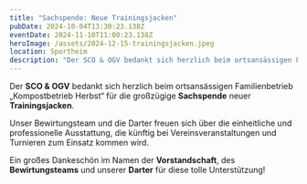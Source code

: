 ```yaml
---
title: "Sachspende: Neue Trainingsjacken"
pubDate: 2024-10-04T13:30:23.138Z
eventDate: 2024-11-10T11:00:23.138Z
heroImage: /assets/2024-12-15-trainingsjacken.jpeg
location: Sportheim
description: "Der SCO & OGV bedankt sich herzlich beim ortsansässigen Familienbetrieb „Kompostbetrieb Herbst“ für die großzügige Sachspende neuer Trainingsjacken."
---
```


Der **SCO & OGV** bedankt sich herzlich beim ortsansässigen Familienbetrieb „Kompostbetrieb Herbst“ für die großzügige **Sachspende** neuer **Trainingsjacken**.

Unser Bewirtungsteam und die Darter freuen sich über die einheitliche und professionelle Ausstattung, die künftig bei Vereinsveranstaltungen und Turnieren zum Einsatz kommen wird.

Ein großes Dankeschön im Namen der **Vorstandschaft**, des **Bewirtungsteams** und unserer **Darter** für diese tolle Unterstützung!

